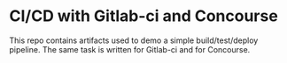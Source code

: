 # CI/CD with Gitlab-ci and Concourse
This repo contains artifacts used to demo a simple build/test/deploy pipeline. The same task is written for Gitlab-ci and for Concourse.
